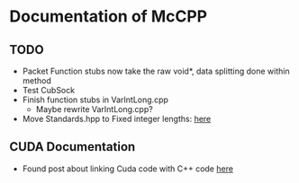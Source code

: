 # Documentation of McCPP

## TODO
- Packet Function stubs now take the raw void*, data splitting done within method
- Test CubSock
- Finish function stubs in VarIntLong.cpp
    - Maybe rewrite VarIntLong.cpp?
- Move Standards.hpp to Fixed integer lengths: [here](https://en.cppreference.com/w/cpp/types/integer)



## CUDA Documentation
- Found post about linking Cuda code with C++ code [here](https://stackoverflow.com/questions/9421108/how-can-i-compile-cuda-code-then-link-it-to-a-c-project)